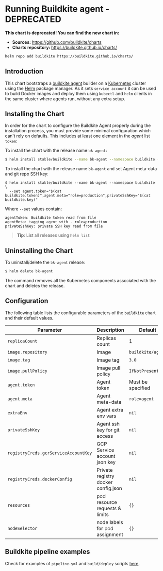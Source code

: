 # Running Buildkite agent - DEPRECATED

**This chart is deprecated! You can find the new chart in:**
- **Sources:** https://github.com/buildkite/charts
- **Charts repository:** https://buildkite.github.io/charts/

```bash
helm repo add buildkite https://buildkite.github.io/charts/
```

## Introduction

This chart bootstraps a [buildkite agent](https://github.com/buildkite/docker-buildkite-agent) builder on a [Kubernetes](http://kubernetes.io) cluster using the [Helm](https://helm.sh) package manager.
As it sets `service account` it can be used to build Docker images and deploy them using `kubectl` and `helm` clients in the same cluster where agents run, without any extra setup.


## Installing the Chart

In order for the chart to configure the Buildkite Agent properly during the installation process, you must provide some minimal configuration which can't rely on defaults. This includes at least one element in the _agent_ list `token`:

To install the chart with the release name `bk-agent`:

```bash
$ helm install stable/buildkite --name bk-agent --namespace buildkite --set agent.token="BUILDKITE_AGENT_TOKEN"
```

To install the chart with the release name `bk-agent` and set Agent meta-data and git repo SSH key:
```console
$ helm install stable/buildkite --name bk-agent --namespace buildkite \
  --set agent.token="$(cat buildkite.token)",agent.meta="role=production",privateSshKey="$(cat buildkite.key)"
```

Where `--set` values contain:
```
agentToken: Buildkite token read from file
agentMeta: tagging agent with - role=production
privateSshKey: private SSH key read from file
```

> **Tip**: List all releases using `helm list`

## Uninstalling the Chart

To uninstall/delete the `bk-agent` release:

```bash
$ helm delete bk-agent
```

The command removes all the Kubernetes components associated with the chart and deletes the release.

## Configuration

The following table lists the configurable parameters of the `buildkite` chart and their default values.

Parameter | Description | Default
--- | --- | ---
`replicaCount` | Replicas count | 1
`image.repository` | Image | `buildkite/agent`
`image.tag` | Image tag | `3.0`
`image.pullPolicy` | Image pull policy | `IfNotPresent`
`agent.token` | Agent token | Must be specified
`agent.meta` | Agent meta-data | `role=agent`
`extraEnv` | Agent extra env vars | `nil`
`privateSshKey` | Agent ssh key for git access | `nil`
`registryCreds.gcrServiceAccountKey` | GCP Service account json key | `nil`
`registryCreds.dockerConfig` | Private registry docker config.json | `nil`
`resources` | pod resource requests & limits | `{}`
`nodeSelector` | node labels for pod assignment | `{}`

## Buildkite pipeline examples

Check for examples of `pipeline.yml` and `build/deploy` scripts [here](pipeline-examples).
